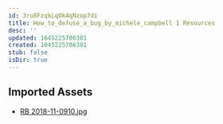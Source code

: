 ```yaml
---
id: 3ru8FzqkLqOk4qNzop7di
title: How_to_defuse_a_bug_by_michele_campbell 1 Resources
desc: ''
updated: 1645225706381
created: 1645225706381
stub: false
isDir: true
---
```

## Imported Assets
- [RB 2018-11-0910.jpg](/assets/rb-2018-11-0910.jpg)
